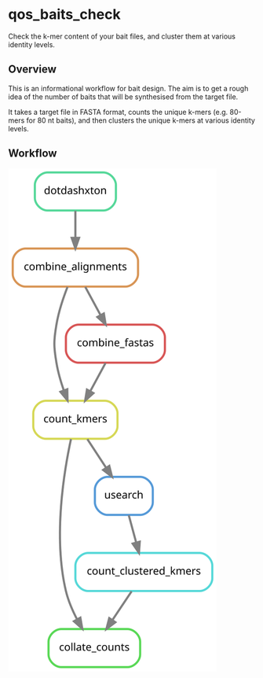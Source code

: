 # qos_baits_check

Check the k-mer content of your bait files, and cluster them at various
identity levels.

## Overview

This is an informational workflow for bait design. The aim is to get a rough
idea of the number of baits that will be synthesised from the target file.

It takes a target file in FASTA format, counts the unique k-mers (e.g. 80-mers
for 80 nt baits), and then clusters the unique k-mers at various identity
levels.


## Workflow

![`snakemake --rulegraph`](assets/graph.svg)
